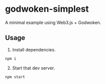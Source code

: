 # godwoken-simplest

A minimal example using Web3.js + Godwoken.

## Usage

1. Install dependencies.

```sh
npm i
```

2. Start that dev server.

```sh
npm start
```
